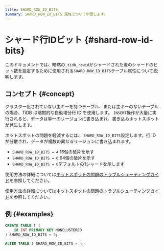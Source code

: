 ```yaml
---
title: SHARD_ROW_ID_BITS
summary: SHARD_ROW_ID_BITS 属性について学習します。
---
```


# シャード行IDビット {#shard-row-id-bits}

このドキュメントでは、暗黙の`_tidb_rowid`がシャードされた後のシャードのビット数を設定するために使用される`SHARD_ROW_ID_BITS`テーブル属性について説明します。

## コンセプト {#concept}

クラスター化されていない主キーを持つテーブル、または主キーのないテーブルの場合、TiDB は暗黙的な自動増分行 ID を使用します。 `INSERT`操作が大量に実行されると、データは単一のリージョンに書き込まれ、書き込みホットスポットが発生します。

ホットスポットの問題を軽減するには、 `SHARD_ROW_ID_BITS`設定します。行 ID が分散され、データが複数の異なるリージョンに書き込まれます。

-   `SHARD_ROW_ID_BITS = 4` 16個の破片を示す
-   `SHARD_ROW_ID_BITS = 6` 64個の破片を示す
-   `SHARD_ROW_ID_BITS = 0`デフォルトの1シャードを示します

<CustomContent platform="tidb">

使用方法の詳細については[ホットスポットの問題のトラブルシューティングガイド](/troubleshoot-hot-spot-issues.md#use-shard_row_id_bits-to-process-hotspots)を参照してください。

</CustomContent>

<CustomContent platform="tidb-cloud">

使用方法の詳細については[ホットスポットの問題のトラブルシューティングガイド](https://docs.pingcap.com/tidb/stable/troubleshoot-hot-spot-issues#use-shard_row_id_bits-to-process-hotspots)を参照してください。

</CustomContent>

## 例 {#examples}

```sql
CREATE TABLE t (
    id INT PRIMARY KEY NONCLUSTERED
) SHARD_ROW_ID_BITS = 4;
```

```sql
ALTER TABLE t SHARD_ROW_ID_BITS = 4;
```
